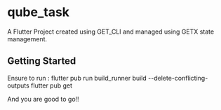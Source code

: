 # qube_task

A Flutter Project created using GET_CLI and managed using GETX state management.

## Getting Started

Ensure to run :
 flutter pub run build_runner build --delete-conflicting-outputs
 flutter pub get

And you are good to go!!
